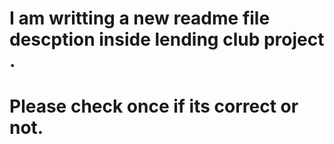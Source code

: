# I am writting a new readme file descption inside lending club project . 
# Please check once if its correct or not. 
